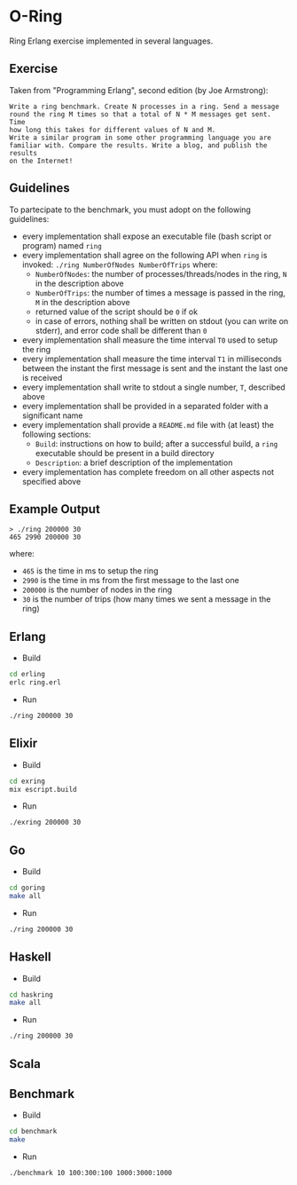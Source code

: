 # O-Ring

Ring Erlang exercise implemented in several languages.

## Exercise

Taken from "Programming Erlang", second edition (by Joe Armstrong):

```text
Write a ring benchmark. Create N processes in a ring. Send a message
round the ring M times so that a total of N * M messages get sent. Time
how long this takes for different values of N and M.
Write a similar program in some other programming language you are
familiar with. Compare the results. Write a blog, and publish the results
on the Internet!
```

## Guidelines
To partecipate to the benchmark, you must adopt on the following guidelines:
  *  every implementation shall expose an executable file (bash script or program) named `ring`
  *  every implementation shall agree on the following API when `ring` is invoked: `./ring NumberOfNodes NumberOfTrips` where:
     -  `NumberOfNodes`: the number of processes/threads/nodes in the ring, `N` in the description above
     -  `NumberOfTrips`: the number of times a message is passed in the ring, `M` in the description above
     -  returned value of the script should be `0` if ok
     -  in case of errors, nothing shall be written on stdout (you can write on stderr), and error code shall be different than `0`
  * every implementation shall measure the time interval `T0` used to setup the ring
  * every implementation shall measure the time interval `T1` in milliseconds between the instant the first message is sent and the instant the last one is received 
  * every implementation shall write to stdout a single number, `T`, described above
  * every implementation shall be provided in a separated folder with a significant name
  * every implementation shall provide a `README.md` file with (at least) the following sections:
     -  `Build`: instructions on how to build; after a successful build, a `ring` executable should be present in a build directory
     -  `Description`: a brief description of the implementation
  * every implementation has complete freedom on all other aspects not specified above

## Example Output

```
> ./ring 200000 30
465 2990 200000 30
```

where:

- `465` is the time in ms to setup the ring
- `2990` is the time in ms from the first message to the last one
- `200000` is the number of nodes in the ring
- `30` is the number of trips (how many times we sent a message in the ring)

## Erlang

* Build

```sh
cd erling
erlc ring.erl
```

* Run

```sh
./ring 200000 30
```

## Elixir

* Build

```sh
cd exring
mix escript.build
```

* Run

```sh
./exring 200000 30
```

## Go

* Build

```sh
cd goring
make all
```

* Run

```sh
./ring 200000 30
```

## Haskell

* Build

```sh
cd haskring
make all
```

* Run

```sh
./ring 200000 30
```

## Scala

## Benchmark

* Build

```sh
cd benchmark
make
```

* Run

```sh
./benchmark 10 100:300:100 1000:3000:1000
```
